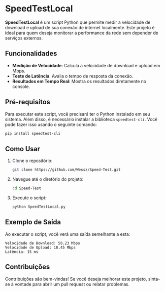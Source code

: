 
# SpeedTestLocal

**SpeedTestLocal** é um script Python que permite medir a velocidade de download e upload de sua conexão de internet localmente. Este projeto é ideal para quem deseja monitorar a performance da rede sem depender de serviços externos.

## Funcionalidades
- **Medição de Velocidade**: Calcula a velocidade de download e upload em Mbps.
- **Teste de Latência**: Avalia o tempo de resposta da conexão.
- **Resultados em Tempo Real**: Mostra os resultados diretamente no console.

## Pré-requisitos
Para executar este script, você precisará ter o Python instalado em seu sistema. Além disso, é necessário instalar a biblioteca `speedtest-cli`. Você pode fazer isso usando o seguinte comando:

```bash
pip install speedtest-cli
```

## Como Usar

1. Clone o repositório:
    ```bash
    git clone https://github.com/Wessz/Speed-Test.git
    ```

2. Navegue até o diretório do projeto:
    ```bash
    cd Speed-Test
    ```

3. Execute o script:
    ```bash
    python SpeedTestLocal.py
    ```

## Exemplo de Saída
Ao executar o script, você verá uma saída semelhante a esta:

```text
Velocidade de Download: 50.23 Mbps
Velocidade de Upload: 10.45 Mbps
Latência: 15 ms
```

## Contribuições
Contribuições são bem-vindas! Se você deseja melhorar este projeto, sinta-se à vontade para abrir um pull request ou relatar problemas.
